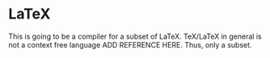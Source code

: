 LaTeX
=====

This is going to be a compiler for a subset of LaTeX. TeX/LaTeX in
general is not a context free language ADD REFERENCE HERE. 
Thus, only a subset.
